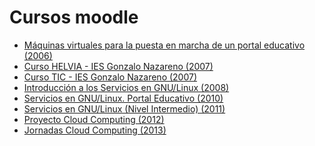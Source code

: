 # Cursos moodle

* [Máquinas virtuales para la puesta en marcha de un portal educativo (2006)](mv_portal_educativo_2006)
* [Curso HELVIA - IES Gonzalo Nazareno (2007)](helvia_iesgn_2007)
* [Curso TIC - IES Gonzalo Nazareno (2007)](tic_iesgn_2007)
* [Introducción a los Servicios en GNU/Linux (2008)](servicios_gnu_linux_2008)
* [Servicios en GNU/Linux. Portal Educativo (2010)](servicios_gnu_linux_portal_educativo_2010)
* [Servicios en GNU/Linux (Nivel Intermedio) (2011)](servicios_gnu_linux_nivel_intermedio_2011)
* [Proyecto Cloud Computing (2012)]()
* [Jornadas Cloud Computing (2013)]()
